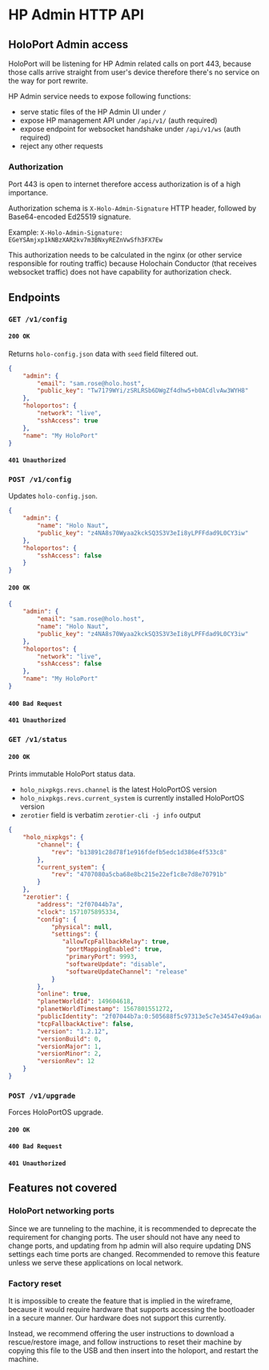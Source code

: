 # HP Admin HTTP API

## HoloPort Admin access

HoloPort will be listening for HP Admin related calls on port 443, because those calls arrive straight from user's device therefore there's no service on the way for port rewrite.

HP Admin service needs to expose following functions:
- serve static files of the HP Admin UI under `/`
- expose HP management API under `/api/v1/` (auth required)
- expose endpoint for websocket handshake under `/api/v1/ws` (auth required)
- reject any other requests

### Authorization

Port 443 is open to internet therefore access authorization is of a high importance. 

Authorization schema is `X-Holo-Admin-Signature` HTTP header, followed by Base64-encoded Ed25519 signature.

Example: `X-Holo-Admin-Signature: EGeYSAmjxp1kNBzXAR2kv7m3BNxyREZnVwSfh3FX7Ew`

This authorization needs to be calculated in the nginx (or other service responsible for routing traffic) because Holochain Conductor (that receives websocket traffic) does not have capability for authorization check. 

## Endpoints

### `GET /v1/config`

#### `200 OK`

Returns `holo-config.json` data with `seed` field filtered out.

```json
{
    "admin": {
        "email": "sam.rose@holo.host",
        "public_key": "Tw7179WYi/zSRLRSb6DWgZf4dhw5+b0ACdlvAw3WYH8"
    },
    "holoportos": {
        "network": "live",
        "sshAccess": true
    },
    "name": "My HoloPort"
}
```

#### `401 Unauthorized`

### `POST /v1/config`

Updates `holo-config.json`.

```json
{
    "admin": {
        "name": "Holo Naut",
        "public_key": "z4NA8s70Wyaa2kckSQ3S3V3eIi8yLPFFdad9L0CY3iw"
    },
    "holoportos": {
        "sshAccess": false
    }
}
```

#### `200 OK`

```json
{
    "admin": {
        "email": "sam.rose@holo.host",
        "name": "Holo Naut",
        "public_key": "z4NA8s70Wyaa2kckSQ3S3V3eIi8yLPFFdad9L0CY3iw"
    },
    "holoportos": {
        "network": "live",
        "sshAccess": false
    },
    "name": "My HoloPort"
}
```

#### `400 Bad Request`
#### `401 Unauthorized`

### `GET /v1/status`

#### `200 OK`

Prints immutable HoloPort status data.

- `holo_nixpkgs.revs.channel` is the latest HoloPortOS version
- `holo_nixpkgs.revs.current_system` is currently installed HoloPortOS version
- `zerotier` field is verbatim `zerotier-cli -j info` output

```json
{
    "holo_nixpkgs": {
        "channel": {
            "rev": "b13891c28d78f1e916fdefb5edc1d386e4f533c8"
        },
        "current_system": {
            "rev": "4707080a5cba68e8bc215e22ef1c8e7d8e70791b"
        }
    },
    "zerotier": {
        "address": "2f07044b7a",  
        "clock": 1571075895334, 
        "config": { 
            "physical": null, 
            "settings": { 
               "allowTcpFallbackRelay": true, 
                "portMappingEnabled": true, 
                "primaryPort": 9993, 
                "softwareUpdate": "disable", 
                "softwareUpdateChannel": "release" 
            }
        }, 
        "online": true, 
        "planetWorldId": 149604618, 
        "planetWorldTimestamp": 1567801551272, 
        "publicIdentity": "2f07044b7a:0:505688f5c97313e5c7e34547e49a6ac46a05746b2e3faad724103b8ed34a4b108e15d08051db09eedd53ed089b19a5bfae9b1afdb7a9c65ad6f8aa9d98e4f2f2", 
        "tcpFallbackActive": false, 
        "version": "1.2.12", 
        "versionBuild": 0, 
        "versionMajor": 1, 
        "versionMinor": 2, 
        "versionRev": 12
    }
}
```

### `POST /v1/upgrade`

Forces HoloPortOS upgrade.

#### `200 OK`
#### `400 Bad Request`
#### `401 Unauthorized`

## Features not covered 

### HoloPort networking ports

Since we are tunneling to the machine, it is recommended to deprecate the
requirement for changing ports. The user should not have any need to change
ports, and updating from hp admin will also require updating DNS settings each
time ports are changed. Recommended to remove this feature unless we serve
these applications on local network.

### Factory reset

It is impossible to create the feature that is implied in the wireframe,
because it would require hardware that supports accessing the bootloader in a
secure manner. Our hardware does not support this currently.

Instead, we recommend offering the user instructions to download a
rescue/restore image, and follow instructions to reset their machine by copying
this file to the USB and then insert into the holoport, and restart the
machine.
